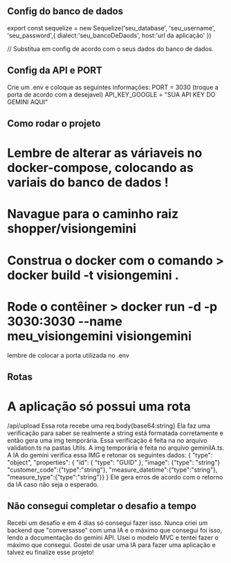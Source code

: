 ## Config do banco de dados
export const sequelize = new Sequelize('seu_database', 'seu_username', 'seu_password',{
    dialect:'seu_bancoDeDaods',
    host:'url da aplicação'
})


// Substitua em config de acordo com o seus dados do banco de dados.
## Config da API e PORT
Crie um .env e coloque as seguintes informações:
PORT = 3030 (troque a porta de acordo com a desejavel)
API_KEY_GOOGLE = "SUA API KEY DO GEMINI AQUI"

## Como rodar o projeto
# Lembre de alterar as váriaveis no docker-compose, colocando as variais do banco de dados !
# Navague para o caminho raiz shopper/visiongemini
# Construa o docker com o comando >  docker build -t visiongemini .
# Rode o contêiner > docker run -d -p 3030:3030 --name meu_visiongemini visiongemini
lembre de colocar a porta utilizada no .env

## Rotas
# A aplicação só possui uma rota

/api/upload
Essa rota recebe uma req.body{base64:string}
Ela faz uma verificação para saber se realmente a string está formatada corretamente e então gera uma img temporária.
Essa verificação é feita na no arquivo validation.ts na pastas Utils.
A img temporária é feita no arquivo geminiIA.ts.
A IA do gemini verifica essa IMG e retonar os seguintes dados:
{ "type": "object",
                     "properties": {
                        "id": { "type": "GUID" },
                        "image": {"type": "string"}
                        "customer_code":{"type":"string"},
                        "measure_datetime":{"type":"string"},
                        "measure_type":{"type":"string"}}
}
Ele gera erros de acordo com o retorno da IA caso não seja o esperado.

## Não consegui completar o desafio a tempo
Recebi um desafio e em 4 dias só consegui fazer isso. Nunca criei um backend que "conversasse" com uma IA e o máximo que consegui foi isso, lendo a documentação do gemini API. Usei o modelo MVC e tentei fazer o máximo que consegui. Gostei de usar uma IA para fazer uma aplicação e talvez eu finalize esse projeto!

